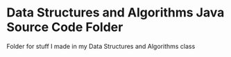 Data Structures and Algorithms Java Source Code Folder
===

Folder for stuff I made in my Data Structures and Algorithms class
